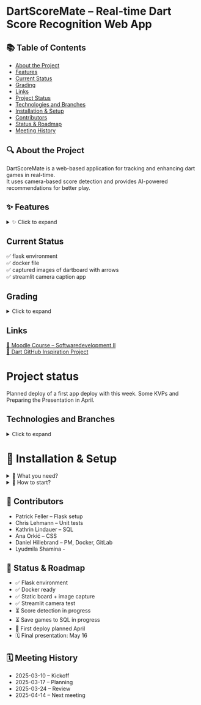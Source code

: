 # DartScoreMate – Real-time Dart Score Recognition Web App

## 📚 Table of Contents
- [About the Project](#about-the-project)
- [Features](#features)
- [Current Status](#current-status)
- [Grading](#grading)
- [Links](#links)
- [Project Status](#project-status)
- [Technologies and Branches](#technologies-and-branches)
- [Installation & Setup](#-installation--setup)
- [Contributors](#-contributors)
- [Status & Roadmap](#-status--roadmap)
- [Meeting History](#-meeting-history)

## 🔍 About the Project
DartScoreMate is a web-based application for tracking and enhancing dart games in real-time.  
It uses camera-based score detection and provides AI-powered recommendations for better play.


## ✨ Features
<details>
  <summary>✨ Click to expand</summary>
  
  ## Features
  - Create Users ✅  
  - Track Score ✅  
  - Save Games (SQL/text files)  
  - ChatGPT Integration (Prompt: You are a darts export and answer specific questions related to darts)... ✅  
  - Live-View of Dart Board (static) ✅  

  ### Advanced Features
  - Live Video of Dart Board 🆗  
  - User-Login  
  - Detect Score from Image  
  - Personalized Shot Recommendations

</details>

## Current Status
✅ flask environment  
✅ docker file  
✅ captured images of dartboard with arrows  
✅ streamlit camera caption app

## Grading 
<details>
  <summary>Click to expand</summary>

  ## Current estimated points are marked in 🔵 blue.
  - OOP & Framework (50) 🔵30
  - Unittests (5) 🔵2
  - Requirements / Docker (10) 🔵5
  - Documentation (10) 🔵3
  - Gitlab (10) 🔵10
  - Presentation (15) 🔵2

  ❌ no hand-in with just one file  
  ❌ meaningless commit-messages: use standard words (FIX, FEAT, DOCS,...) and effective description  
  ✅ good code logic (design patterns, classes, ...)  
  ✅ monitor package dependencies (conda + uv/requirements.txt)  
  ✅ code documentation (docstrings, comments, ...)  
  ✅ Unittests: best practice = one per function  
  ✅ Presentation is on May 16th\mathbf{16^{th}}16th with 80-90% of project complete.

</details>

## Links
[📘 Moodle Course – Softwaredevelopment II](https://weblearn.fh-kufstein.ac.at/course/view.php?id=2643)  
[🎯 Dart GitHub Inspiration Project](https://github.com/TheAlgorithms/Dart)


# Project status 
Planned deploy of a first app deploy with this week. Some KVPs and Preparing the Presentation in April.

## Technologies and Branches
<details>
  <summary>Click to expand</summary>
  
  ## 🧰 Tech Stack
  - Python  
  - Flask  
  - Virtual ebviroment (venv)
  - OpenCV (cv2)  
  - Streamlit (camera testing)  
  - SQL (for saving games)  
  - Docker  
  - Groq API (for recommendations)
  - .env file with Api key


  ---

  ## 🌿 Branches
  - main  
  - develop  
  - feature_scoredetection

</details>

# 🧪 Installation & Setup

<details>
  <summary>👾 What you need?</summary>

  - Python  
  - Flask  
  - Virtual ebviroment (venv)
  - OpenCV (cv2)  
  - Streamlit (camera testing)  
  - SQL (for saving games)  
  - Docker  
  - Groq API (for recommendations)
  - .env file with Api key
</details>

<details>
  <summary>🤖 How to start?</summary>
  
1. git clone https://gitlab.web.fh-kufstein.ac.at/hillebranddaniel/dartscoremate_softwareentwicklung2.git
2. Navigate to the project: (cd dartscoremate_softwareentwicklung2)
3. -m venv venv (source venv/bin/activate)
4. pip install -r requirements.txt
5. Add .env file with Api key (GROQ_API_KEY=your_key)
6. -m src.flask_app.main
7. Open in browser your http://localhost:5000

</details>


## 👥 Contributors
- Patrick Feller – Flask setup  
- Chris Lehmann – Unit tests  
- Kathrin Lindauer – SQL  
- Ana Orkić – CSS  
- Daniel Hillebrand – PM, Docker, GitLab  
- Lyudmila Shamina - 


## 🚦 Status & Roadmap
- ✅ Flask environment  
- ✅ Docker ready  
- ✅ Static board + image capture  
- ✅ Streamlit camera test  
- ⏳ Score detection in progress  
- ⏳ Save games to SQL in progress  
- 📌 First deploy planned April  
- 🗓 Final presentation: May 16


## 🗓 Meeting History
- 2025-03-10 – Kickoff  
- 2025-03-17 – Planning  
- 2025-03-24 – Review  
- 2025-04-14 – Next meeting
